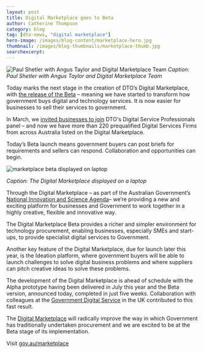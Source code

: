 ```yaml
---
layout: post
title: Digital Marketplace goes to Beta
author: Catherine Thompson
category: blog
tag: [dto-news, "digital marketplace"]
hero-image: /images/blog-content/marketplace-hero.jpg
thumbnail: /images/blog-thumbnails/marketplace-thumb.jpg
searchexcerpt: 
---
```


![Paul Shetler with Angus Taylor and Digital Marketplace Team]({{site.url}}{{page.hero-image}})
*Caption: Paul Shetler with Angus Taylor and Digital Marketplace Team*

Today marks the next stage in the creation of DTO’s Digital Marketplace, with [the release of the Beta](https://gov.au/marketplace) – meaning we have started to transform how government buys digital and technology services. It is now easier for businesses to sell their services to government.

In March, we [invited businesses to join](https://www.dto.gov.au/blog/new-panel-to-bring-in-digital-expertise/) DTO's Digital Service Professionals panel – and now we have more than 220 prequalified Digital Services Firms from across Australia listed on the Digital Marketplace.

Today’s Beta launch means government buyers can post briefs for requirements and sellers can respond. Collaboration and opportunities can begin.  

![marketplace beta displayed on laptop]({{site.url}}/images/blog-content/marketplace-content.png)

*Caption: The Digital Marketplace displayed on a laptop*

Through the Digital Marketplace – as part of the Australian Government’s [National Innovation and Science Agenda](http://www.innovation.gov.au/)– we’re providing a new and exciting platform for businesses and Government to work together in a highly creative, flexible and innovative way.

The Digital Marketplace Beta provides a richer and simpler environment for technology procurement, enabling businesses, especially SMEs and start-ups, to provide specialist digital services to Government.

Another key feature of the Digital Marketplace, due for launch later this year, is the Ideation platform, where government buyers will be able to launch challenges to solve digital business problems and where suppliers can pitch creative ideas to solve these problems.

The development of the Digital Marketplace is ahead of schedule with the Alpha prototype having been delivered in July this year and the Beta version, announced today, completed in just five weeks. Collaboration with colleagues at the [Government Digital Service](https://gds.blog.gov.uk/) in the UK contributed to this fast result.

The [Digital Marketplace](https://gov.au/marketplace) will radically improve the way in which Government has traditionally undertaken procurement and we are excited to be at the Beta stage of its implementation.

Visit [gov.au/marketplace](http://gov.au/marketplace)
